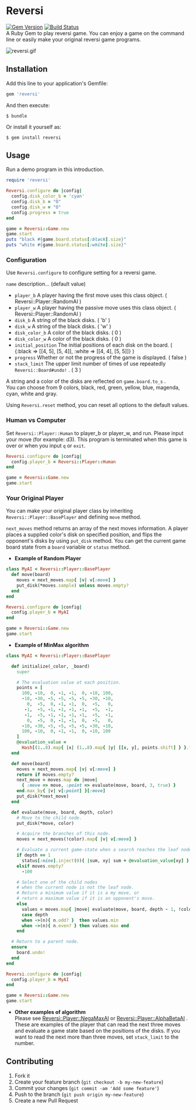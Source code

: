 # Reversi

[![Gem Version](https://badge.fury.io/rb/reversi.svg)](http://badge.fury.io/rb/reversi) [![Build Status](https://travis-ci.org/seinosuke/reversi.svg?branch=master)](https://travis-ci.org/seinosuke/reversi)  
A Ruby Gem to play reversi game. You can enjoy a game on the command line or easily make your original reversi game programs.  

![reversi.gif](https://github.com/seinosuke/reversi/blob/master/images/reversi.gif)

## Installation

Add this line to your application's Gemfile:

```ruby
gem 'reversi'
```

And then execute:

    $ bundle

Or install it yourself as:

    $ gem install reversi

## Usage

Run a demo program in this introduction.

```ruby
require 'reversi'

Reversi.configure do |config|
  config.disk_color_b = 'cyan'
  config.disk_b = "O"
  config.disk_w = "O"
  config.progress = true
end

game = Reversi::Game.new
game.start
puts "black #{game.board.status[:black].size}"
puts "white #{game.board.status[:white].size}"
```

### Configuration

Use `Reversi.configure` to configure setting for a reversi game.  

`name` description... (default value)  

* `player_b` A player having the first move uses this class object. ( Reversi::Player::RandomAI )
* `player_w` A player having the passive move uses this class object. ( Reversi::Player::RandomAI )
* `disk_b` A string of the black disks. ( 'b' )
* `disk_w` A string of the black disks. ( 'w' )
* `disk_color_b` A color of the black disks. ( 0 )
* `disk_color_w` A color of the black disks. ( 0 )
* `initial_position` The initial positions of each disk on the board. ( {:black => [[4, 5], [5, 4]], :white => [[4, 4], [5, 5]]} )
* `progress` Whether or not the progress of the game is displayed. ( false )
* `stack_limit` The upper limit number of times of use repeatedly `Reversi::Board#undo!` . ( 3 )

A string and a color of the disks are reflected on `game.board.to_s` .  
You can choose from 9 colors, black, red, green, yellow, blue, magenda, cyan, white and gray.  

Using `Reversi.reset` method, you can reset all options to the default values.

### Human vs Computer

Set `Reversi::Player::Human` to player_b or player_w, and run. Please input your move (for example: d3). This program is terminated when this game is over or when you input `q` or `exit`.  


```ruby
Reversi.configure do |config|
  config.player_b = Reversi::Player::Human
end

game = Reversi::Game.new
game.start
```


### Your Original Player

You can make your original player class by inheriting `Reversi::Player::BasePlayer` and defining `move` method.  

`next_moves` method returns an array of the next moves information. A player places a supplied color's disk on specified position, and flips the opponent's disks by using `put_disk` method. You can get the current game board state from a `board` variable or `status` method.

 * **Example of Random Player**

```ruby
class MyAI < Reversi::Player::BasePlayer
  def move(board)
    moves = next_moves.map{ |v| v[:move] }
    put_disk(*moves.sample) unless moves.empty?
  end
end

Reversi.configure do |config|
  config.player_b = MyAI
end

game = Reversi::Game.new
game.start
```

 * **Example of MinMax algorithm**

```ruby
class MyAI < Reversi::Player::BasePlayer

  def initialize(_color, _board)
    super

    # The evaluation value at each position.
    points = [
      100, -10,  0, -1, -1,  0, -10, 100,
      -10, -30, -5, -5, -5, -5, -30, -10,
        0,  -5,  0, -1, -1,  0,  -5,   0,
       -1,  -5, -1, -1, -1, -1,  -5,  -1,
       -1,  -5, -1, -1, -1, -1,  -5,  -1,
        0,  -5,  0, -1, -1,  0,  -5,   0,
      -10, -30, -5, -5, -5, -5, -30, -10,
      100, -10,  0, -1, -1,  0, -10, 100
    ]
    @evaluation_value = 
      Hash[(1..8).map{ |x| (1..8).map{ |y| [[x, y], points.shift] } }.flatten(1) ]
  end

  def move(board)
    moves = next_moves.map{ |v| v[:move] }
    return if moves.empty?
    next_move = moves.map do |move|
      { :move => move, :point => evaluate(move, board, 3, true) }
    end.max_by{ |v| v[:point] }[:move]
    put_disk(*next_move)
  end

  def evaluate(move, board, depth, color)
    # Move to the child node.
    put_disk(*move, color)

    # Acquire the branches of this node.
    moves = next_moves(!color).map{ |v| v[:move] }

    # Evaluate a current game-state when a search reaches the leaf node.
    if depth == 1
      status[:mine].inject(0){ |sum, xy| sum + @evaluation_value[xy] }
    elsif moves.empty?
      -100

    # Select one of the child nodes
    # when the current node is not the leaf node.
    # Return a minimum value if it is a my move, or
    # return a maximum value if it is an opponent's move.
    else
      values = moves.map{ |move| evaluate(move, board, depth - 1, !color) }
      case depth
      when ->(n){ n.odd? }  then values.min
      when ->(n){ n.even? } then values.max end
    end

  # Return to a parent node.
  ensure
    board.undo!
  end
end

Reversi.configure do |config|
  config.player_b = MyAI
end

game = Reversi::Game.new
game.start
```

 * **Other examples of algorithm**  
Please see [Reversi::Player::NegaMaxAI](https://github.com/seinosuke/reversi/blob/master/lib/reversi/player/nega_max_ai.rb) or [Reversi::Player::AlphaBetaAI](https://github.com/seinosuke/reversi/blob/master/lib/reversi/player/alpha_beta_ai.rb) . These are examples of the player that can read the next three moves and evaluate a game state based on the positions of the disks. If you want to read the next more than three moves, set `stack_limit` to the number.

## Contributing

1. Fork it
2. Create your feature branch (`git checkout -b my-new-feature`)
3. Commit your changes (`git commit -am 'Add some feature'`)
4. Push to the branch (`git push origin my-new-feature`)
5. Create a new Pull Request
